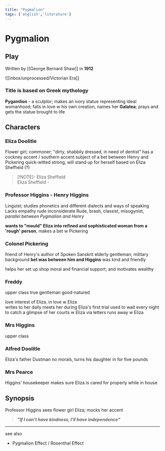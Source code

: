 ```yaml
---
title: "Pygmalion"
tags: ['english','literature']
---
```


# Pygmalion 
## Play
Written by [[George Bernard Shaw]]
in **1912**



![[inbox/unprocessed/Victorian Era]]

### Title is based on Greek mythology
**Pygamlion** - a sculptor; makes an ivory statue representing ideal womanhood; falls in love w his own creation,
names her **Galatea**; prays and gets the statue brought to life 

## Characters

### Eliza Doolitle 
Flower girl; commoner; "dirty, shabbily dressed, in need of dentist"
has a cockney accent / southern accent 
subject of a bet between Henry and Pickering 
quick-witted
strong, will stand up for herself
based on Eliza Sheffield (?)
>[!NOTE]- Eliza Sheffield 	
>Eliza Sheffield - 

### Professor Higgins - Henry Higgins 
Linguist; studies phonetics and different dialects and ways of speaking
Lacks empathy
rude
inconsiderate 
Rude, brash, classist, misogynist, 
_parallel between Pygmalion and Henry_

**wants to "mould" Eliza into refined and sophisticated woman 
from a 'rough' person**, makes a bet w Pickering 

### Colonel Pickering 
friend of Henry's
author of Spoken Sanskrit
elderly gentleman; military background
**bet was between him and Higgins** 
was kind and friendly 

helps her set up shop
moral and financial support; and motivates
wealthy

### Freddy
upper class 
true gentleman 
good-natured

love interest of Eliza, in love w Eliza  
writes to her daily
meets her during Eliza's first trial 
used to wait every night to catch a glimpse of her
courts w Eliza via letters
runs away w Eliza 

### Mrs Higgins 
upper class 


### Alfred Doolitle  
Eliza's father
Dustman
no morals, turns his daughter in for five pounds

### Mrs Pearce
Higgins' housekeeper
makes sure Eliza is cared for properly while in house



## Synopsis
Professor Higgins sees flower girl Eliza; mocks her accent



> ***"If I can't have kindness, I'll have independence"***


--- 
see also 
- Pygmalion Effect / Rosenthal Effect 

